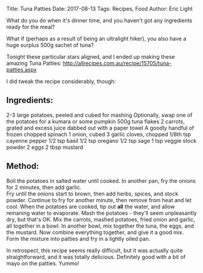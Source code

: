 Title: Tuna Patties
Date: 2017-08-13
Tags: Recipes, Food
Author: Eric Light

What do you do when it's dinner time, and you haven't got any ingredients ready for the meal?

What if (perhaps as a result of being an ultralight hiker), you also have a huge surplus 500g sachet of tuna?

Tonight these particular stars aligned, and I ended up making these amazing Tuna Patties: <http://allrecipes.com.au/recipe/15705/tuna-patties.aspx>

I did tweak the recipe considerably, though:

Ingredients:
------------

2-3 large potatoes, peeled and cubed for mashing
Optionally, swap one of the potatoes for a kumara or some pumpkin
500g tuna flakes
2 carrots, grated and excess juice dabbed out with a paper towel
A goodly handful of frozen chopped spinach
1 onion, cubed
3 garlic cloves, chopped
1/8th tsp cayenne pepper
1/2 tsp basil
1/2 tsp oregano
1/2 tsp sage
1 tsp veggie stock powder
2 eggs
2 tbsp mustard


Method:
-------

Boil the potatoes in salted water until cooked.
In another pan, fry the onions for 2 minutes, then add garlic.  
Fry until the onions start to brown, then add herbs, spices, and stock powder.
Continue to fry for another minute, then remove from heat and let cool.
When the potatoes are cooked, tip out **all** the water, and allow remaning water to evaporate.
Mash the potatoes - they'll seem unpleasantly dry, but that's OK.
Mix the carrots, mashed potatoes, fried onion and garlic, all together in a bowl.
In another bowl, mix together the tuna, the eggs, and the mustard.
Now combine everything together, and give it a good mix.
Form the mixture into patties and fry in a lightly oiled pan.

In retrospect, this recipe seems really difficult, but it was actually quite straightforward, and it was totally delicious.  Definitely good with a bit of mayo on the patties.  Yummo!
